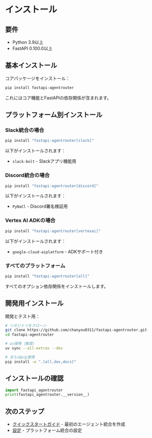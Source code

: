 # インストール

## 要件

- Python 3.9以上
- FastAPI 0.100.0以上

## 基本インストール

コアパッケージをインストール：

```bash
pip install fastapi-agentrouter
```

これにはコア機能とFastAPIの依存関係が含まれます。

## プラットフォーム別インストール

### Slack統合の場合

```bash
pip install "fastapi-agentrouter[slack]"
```

以下がインストールされます：
- `slack-bolt` - Slackアプリ機能用

### Discord統合の場合

```bash
pip install "fastapi-agentrouter[discord]"
```

以下がインストールされます：
- `PyNaCl` - Discord署名検証用

### Vertex AI ADKの場合

```bash
pip install "fastapi-agentrouter[vertexai]"
```

以下がインストールされます：
- `google-cloud-aiplatform` - ADKサポート付き

### すべてのプラットフォーム

```bash
pip install "fastapi-agentrouter[all]"
```

すべてのオプション依存関係をインストールします。

## 開発用インストール

開発とテスト用：

```bash
# リポジトリをクローン
git clone https://github.com/chanyou0311/fastapi-agentrouter.git
cd fastapi-agentrouter

# uv使用（推奨）
uv sync --all-extras --dev

# またはpip使用
pip install -e ".[all,dev,docs]"
```

## インストールの確認

```python
import fastapi_agentrouter
print(fastapi_agentrouter.__version__)
```

## 次のステップ

- [クイックスタートガイド](quickstart.md) - 最初のエージェント統合を作成
- [設定](configuration.md) - プラットフォーム統合の設定